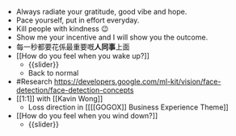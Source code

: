 - Always radiate your gratitude, good vibe and hope.
- Pace yourself, put in effort everyday.
- Kill people with kindness 😉
- Show me your incentive and I will show you the outcome.
- 每一秒都要花係最重要嘅**人同事**上面
- [[How do you feel when you wake up?]]
    - {{slider}}
    - Back to normal
- #Research https://developers.google.com/ml-kit/vision/face-detection/face-detection-concepts
- [[1:1]] with [[Kavin Wong]]
    - Loss direction in [[[[GOGOX]] Business Experience Theme]]
- [[How do you feel when you wind down?]]
    - {{slider}}
